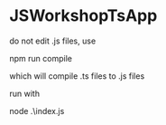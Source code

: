 # JSWorkshopTsApp

do not edit .js files, use

npm run compile

which will compile .ts files to .js files


run with 

node .\index.js
